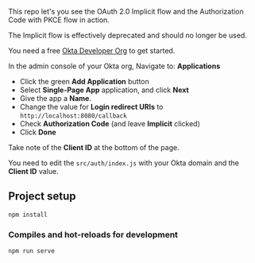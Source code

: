 This repo let's you see the OAuth 2.0 Implicit flow and the Authorization Code with PKCE flow in action.

The Implicit flow is effectively deprecated and should no longer be used.

You need a free [Okta Developer Org](https://developer.okta.con/signup) to get started.

In the admin console of your Okta org, Navigate to: **Applications**

- Click the green **Add Application** button 
- Select **Single-Page App** application, and click **Next**
- Give the app a **Name**.
- Change the value for **Login redirect URIs**  to `http://localhost:8080/callback`
- Check **Authorization Code** (and leave **Implicit** clicked)
- Click **Done**

Take note of the **Client ID** at the bottom of the page.

You need to edit the `src/auth/index.js` with your Okta domain and the **Client ID** value.

## Project setup
```
npm install
```

### Compiles and hot-reloads for development
```
npm run serve
```